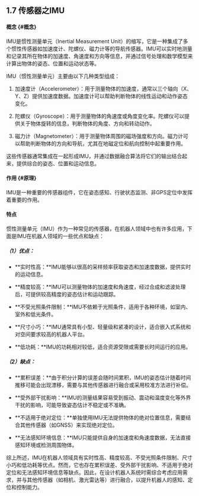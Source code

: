 ## 1.7 传感器之IMU

#### 概念 {#概念}

IMU是惯性测量单元（Inertial Measurement Unit）的缩写，它是一种集成了多个惯性传感器如加速度计、陀螺仪、磁力计等的导航传感器。IMU可以实时地测量和记录其所在物体的加速度、角速度和方向等信息，并通过信号处理和数学模型来计算出物体的姿态、位置和运动状态等。

IMU（惯性测量单元）主要由以下几种类型组成：

1. 加速度计（Accelerometer）：用于测量物体的加速度，通常以三个轴向（X、Y、Z）提供加速度数据。加速度计可以帮助判断物体的线性运动和动作姿态变化。

2. 陀螺仪（Gyroscope）：用于测量物体的角速度或角度变化率。陀螺仪可以提供关于物体旋转的信息，判断物体的角度、方向和转动动作。

3. 磁力计（Magnetometer）：用于测量物体周围的磁场强度和方向。磁力计可以帮助判断物体的方向和导航，尤其在地磁定位和航向控制中起重要作用。

这些传感器通常集成在一起形成IMU，并通过数据融合算法将它们的输出结合起来，提供综合的姿态、位置和运动信息。

#### 作用 {#原理}

IMU是一种重要的传感器组件，它在姿态感知、行驶状态监测、非GPS定位中发挥着重要的作用。

#### 特点

惯性测量单元（IMU）作为一种常见的传感器，在机器人领域中也有许多应用，下面是IMU在机器人领域的一些优点和缺点：

##### （1）优点：

* **实时性高：**IMU能够以很高的采样频率获取姿态和加速度数据，提供实时的运动信息。

* **精度较高：**IMU可以测量物体的加速度和角速度，经过合成和滤波处理后，可提供较高精度的姿态估计和运动跟踪。

* **不受光照条件限制：**IMU不依赖于光照条件，适用于各种环境，如室内、室外和低光条件。

* **尺寸小巧：**IMU通常具有小型、轻量级和紧凑的设计，适合嵌入式系统和对空间要求较高的机器人平台。

* **低功耗：**IMU的功耗相对较低，适合资源受限或需要长时间运行的应用。

##### （2）缺点：

* **累积误差：**由于积分计算的误差会随时间累积，IMU的姿态估计随着时间推移可能会出现漂移，需要与其他传感器进行融合或采用校准方法进行补偿。

* **受外部干扰影响：**IMU的测量结果容易受到振动、震动和温度变化等外界干扰的影响，可能导致姿态估计不稳定或不准确。

* **不适用于绝对定位：**单独使用IMU无法提供物体的绝对位置信息，需要结合其他传感器（如GNSS）来实现绝对定位。

* **无法感知环境信息：**IMU只能提供自身的加速度和角速度数据，无法直接感知环境或检测周围物体。

综上所述，IMU在机器人领域具有实时性高、精度较高、不受光照条件限制、尺寸小巧和低功耗等优点。然而，它也存在累积误差、受外部干扰影响、不适用于绝对定位和无法感知环境信息等缺点。因此，在设计机器人系统时需综合考虑应用需求，并与其他传感器（如相机、激光雷达等）进行融合，以提升机器人的感知、定位和控制能力。

